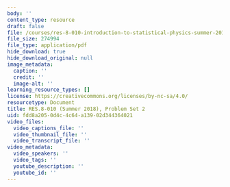 ```yaml
---
body: ''
content_type: resource
draft: false
file: /courses/res-8-010-introduction-to-statistical-physics-summer-2018/mitres_8_010su18_pset2.pdf
file_size: 274994
file_type: application/pdf
hide_download: true
hide_download_original: null
image_metadata:
  caption: ''
  credit: ''
  image-alt: ''
learning_resource_types: []
license: https://creativecommons.org/licenses/by-nc-sa/4.0/
resourcetype: Document
title: RES.8-010 (Summer 2018), Problem Set 2
uid: fdd8a205-0d4c-4c64-a139-02d344364021
video_files:
  video_captions_file: ''
  video_thumbnail_file: ''
  video_transcript_file: ''
video_metadata:
  video_speakers: ''
  video_tags: ''
  youtube_description: ''
  youtube_id: ''
---
```

